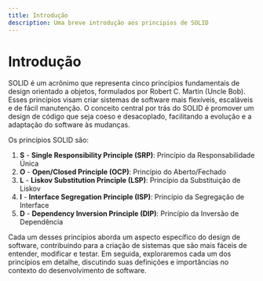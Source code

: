 ```yaml
---
title: Introdução
description: Uma breve introdução aos principios de SOLID
---
```


# Introdução

SOLID é um acrônimo que representa cinco princípios fundamentais de design orientado a objetos, formulados por Robert C. Martin (Uncle Bob). Esses princípios visam criar sistemas de software mais flexíveis, escaláveis e de fácil manutenção. O conceito central por trás do SOLID é promover um design de código que seja coeso e desacoplado, facilitando a evolução e a adaptação do software às mudanças.

Os princípios SOLID são:

1. **S** - **Single Responsibility Principle (SRP)**: Princípio da Responsabilidade Única
2. **O** - **Open/Closed Principle (OCP)**: Princípio do Aberto/Fechado
3. **L** - **Liskov Substitution Principle (LSP)**: Princípio da Substituição de Liskov
4. **I** - **Interface Segregation Principle (ISP)**: Princípio da Segregação de Interface
5. **D** - **Dependency Inversion Principle (DIP)**: Princípio da Inversão de Dependência

Cada um desses princípios aborda um aspecto específico do design de software, contribuindo para a criação de sistemas que são mais fáceis de entender, modificar e testar. Em seguida, exploraremos cada um dos princípios em detalhe, discutindo suas definições e importâncias no contexto do desenvolvimento de software.
